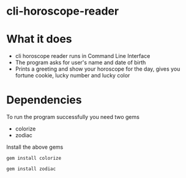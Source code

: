 # cli-horoscope-reader
# What it does
- cli horoscope reader runs in Command Line Interface
- The program asks for user's name and date of birth
- Prints a greeting and show your horoscope for the day, gives you fortune cookie, lucky number and lucky color

# Dependencies
To run the program successfully you need two gems
- colorize
- zodiac

Install the above gems

`gem install colorize`

`gem install zodiac`

